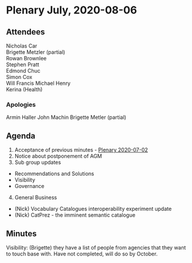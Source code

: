 # Plenary July, 2020-08-06

## Attendees
Nicholas Car  
Brigette Metzler (partial)  
Rowan Brownlee  
Stephen Pratt  
Edmond Chuc  
Simon Cox  
Will Francis
Michael Henry  
Kerina (Health)

### Apologies
Armin Haller
John Machin
Brigette Metler (partial)

## Agenda

1.  Acceptance of previous minutes - [Plenary 2020-07-02](https://github.com/AGLDWG/meeting-minutes/blob/master/plenary-2020-07-02.md)
2.  Notice about postponement of AGM  
3.	Sub group updates  
  - Recommendations and Solutions  
  - Visibility  
  - Governance  
4.	General Business  
  - (Nick) Vocabulary Catalogues interoperability experiment update
  - (Nick) CatPrez - the imminent semantic catalogue


## Minutes

Visibility: (Brigette) they have a list of people from agencies that they want to touch base with. Have not completed, will do so by October.

